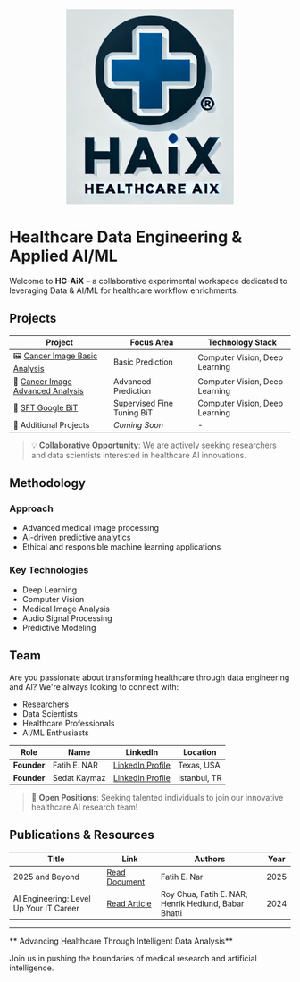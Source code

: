 <div align="center">
    <img src="https://raw.githubusercontent.com/open-experiments/HC-AIX/refs/heads/main/images/haix.png" width="300"/>
</div>

# Healthcare Data Engineering & Applied AI/ML

Welcome to **HC-AiX** – a collaborative experimental workspace dedicated to leveraging Data & AI/ML for healthcare workflow enrichments.

## Projects

| Project | Focus Area | Technology Stack |
|---------|------------|-----------------|
| 🖼 [Cancer Image Basic Analysis](https://github.com/open-experiments/HC-AIX/tree/main/SingleModal-Basic) | Basic Prediction | Computer Vision, Deep Learning |
| 🧮 [Cancer Image Advanced Analysis](https://github.com/open-experiments/HC-AIX/tree/main/SingleModal-Adv) | Advanced Prediction | Computer Vision, Deep Learning |
| 🧮 [SFT Google BiT](https://github.com/open-experiments/HC-AIX/tree/main/BiT-SDFT) | Supervised Fine Tuning BiT | Computer Vision, Deep Learning |
| 🔬 Additional Projects | *Coming Soon* | - |

> 💡 **Collaborative Opportunity**: We are actively seeking researchers and data scientists interested in healthcare AI innovations.

## Methodology

### Approach
- Advanced medical image processing
- AI-driven predictive analytics
- Ethical and responsible machine learning applications

### Key Technologies
- Deep Learning
- Computer Vision
- Medical Image Analysis
- Audio Signal Processing
- Predictive Modeling

## Team

Are you passionate about transforming healthcare through data engineering and AI? We're always looking to connect with:
- Researchers
- Data Scientists
- Healthcare Professionals
- AI/ML Enthusiasts

| **Role** | **Name** | **LinkedIn** | **Location** |
|----------|----------|--------------|--------------|
| **Founder** | Fatih E. NAR | [LinkedIn Profile](https://www.linkedin.com/in/fenar/) | Texas, USA |
| **Founder** | Sedat Kaymaz | [LinkedIn Profile](https://www.linkedin.com/in/sedat-kaymaz/) | Istanbul, TR |

> 📢 **Open Positions**: Seeking talented individuals to join our innovative healthcare AI research team!

## Publications & Resources

| Title | Link | Authors | Year |
|-------|------|---------|------|
| 2025 and Beyond | [Read Document](https://github.com/open-experiments/HC-AIX/blob/main/images/2025-HCAI.pdf) | Fatih E. Nar | 2025 |
| AI Engineering: Level Up Your IT Career | [Read Article](https://thenewstack.io/ai-engineering-level-up-your-it-career/) | Roy Chua, Fatih E. NAR, Henrik Hedlund, Babar Bhatti | 2024 |

---

** Advancing Healthcare Through Intelligent Data Analysis**

Join us in pushing the boundaries of medical research and artificial intelligence.
